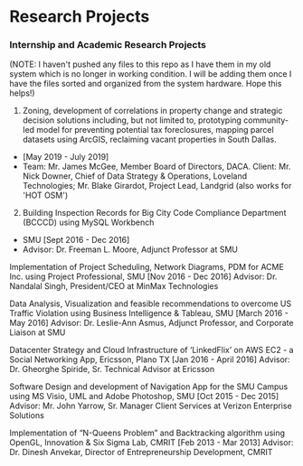 # Research Projects  
### Internship and Academic Research Projects  

(NOTE: I haven't pushed any files to this repo as I have them in my old system which is no longer in working condition. I will be adding them once I have the files sorted and organized from the system hardware. Hope this helps!)  

1. Zoning, development of correlations in property change and strategic decision solutions including, but not limited to, prototyping community-led model for preventing potential tax foreclosures, mapping parcel datasets using ArcGIS, reclaiming vacant properties in South Dallas.  
- [May 2019 - July 2019]  
- Team: Mr. James McGee, Member Board of Directors, DACA. Client: Mr. Nick Downer, Chief of Data Strategy & Operations, Loveland Technologies; Mr. Blake Girardot, Project Lead, Landgrid (also works for 'HOT OSM')  

2. Building Inspection Records for Big City Code Compliance Department (BCCCD) using MySQL Workbench  
- SMU [Sept 2016 - Dec 2016]  
- Advisor: Dr. Freeman L. Moore, Adjunct Professor at SMU  

Implementation of Project Scheduling, Network Diagrams, PDM for ACME Inc. using Project Professional, SMU [Nov 2016 - Dec 2016] Advisor: Dr. Nandalal Singh, President/CEO at MinMax Technologies  

Data Analysis, Visualization and feasible recommendations to overcome US Traffic Violation using Business Intelligence & Tableau, SMU [March 2016 - May 2016] Advisor: Dr. Leslie-Ann Asmus, Adjunct Professor, and Corporate Liaison at SMU  

Datacenter Strategy and Cloud Infrastructure of ‘LinkedFlix’ on AWS EC2 - a Social Networking App, Ericsson, Plano TX [Jan 2016 - April 2016] Advisor: Dr. Gheorghe Spiride, Sr. Technical Advisor at Ericsson  

Software Design and development of Navigation App for the SMU Campus using MS Visio, UML and Adobe Photoshop, SMU [Oct 2015 - Dec 2015] Advisor: Mr. John Yarrow, Sr. Manager Client Services at Verizon Enterprise Solutions  

Implementation of “N-Queens Problem” and Backtracking algorithm using OpenGL, Innovation & Six Sigma Lab, CMRIT [Feb 2013 - Mar 2013] Advisor: Dr. Dinesh Anvekar, Director of Entrepreneurship Development, CMRIT  
